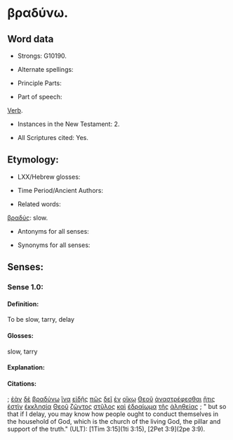 # βραδύνω.

<!-- Status: S2=NeedsFinalCheck -->
<!-- Lexica used for edits: LN MM -->

## Word data

* Strongs: G10190.


* Alternate spellings:
 

* Principle Parts: 

* Part of speech: 

[Verb](http://ugg.readthedocs.io/en/latest/verb.html). 

* Instances in the New Testament: 2.

* All Scriptures cited: Yes.

## Etymology: 

* LXX/Hebrew glosses: 

* Time Period/Ancient Authors: 

* Related words: 

[βραδύς](../G10210/01.md): slow.

* Antonyms for all senses:

* Synonyms for all senses: 

## Senses:

### Sense  1.0: 

#### Definition: 

To be slow, tarry, delay

#### Glosses: 

slow, tarry

#### Explanation: 

#### Citations: 

; [ἐὰν](../G14370/01.md) [δὲ](../G11610/01.md) [βραδύνω](../G10190/01.md) [ἵνα](../G24430/01.md) [εἰδῇς](../G99999/01.md) [πῶς](../G44590/01.md) [δεῖ](../G12100/01.md) [ἐν](../G17220/01.md) [οἴκῳ](../G36240/01.md) [Θεοῦ](../G23160/01.md) [ἀναστρέφεσθαι](../G03900/01.md) [ἥτις](../G37480/01.md) [ἐστὶν](../G99999/01.md) [ἐκκλησία](../G15770/01.md) [Θεοῦ](../G23160/01.md) [ζῶντος](../G21980/01.md) [στῦλος](../G47690/01.md) [καὶ](../G25320/01.md) [ἑδραίωμα](../G14770/01.md) [τῆς](../G35880/01.md) [ἀληθείας](../G02250/01.md)
; " but so that if I delay, you may know how people ought to conduct themselves in the household of God, which is the church of the living God, the pillar and support of the truth." (ULT): 
[1Tim 3:15](1ti 3:15), [2Pet 3:9](2pe 3:9).

